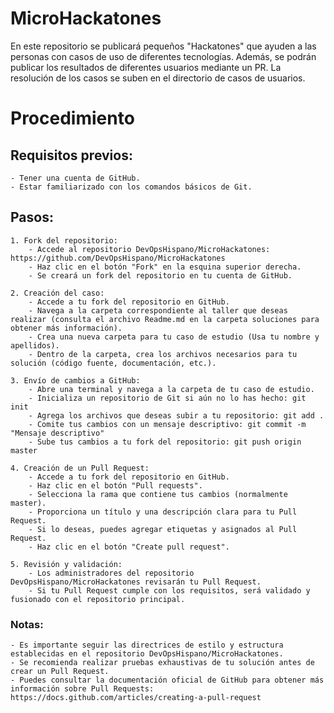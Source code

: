 # MicroHackatones
En este repositorio se publicará pequeños "Hackatones" que ayuden a las personas con casos de uso de diferentes tecnologías. 
Además, se podrán publicar los resultados de diferentes usuarios mediante un PR. La resolución de los casos se suben en el directorio de casos de usuarios.

# Procedimiento
## Requisitos previos:
    - Tener una cuenta de GitHub.
    - Estar familiarizado con los comandos básicos de Git.

## Pasos:
    1. Fork del repositorio:
        - Accede al repositorio DevOpsHispano/MicroHackatones: https://github.com/DevOpsHispano/MicroHackatones
        - Haz clic en el botón "Fork" en la esquina superior derecha.
        - Se creará un fork del repositorio en tu cuenta de GitHub.

    2. Creación del caso:
        - Accede a tu fork del repositorio en GitHub.
        - Navega a la carpeta correspondiente al taller que deseas realizar (consulta el archivo Readme.md en la carpeta soluciones para obtener más información).
        - Crea una nueva carpeta para tu caso de estudio (Usa tu nombre y apellidos).
        - Dentro de la carpeta, crea los archivos necesarios para tu solución (código fuente, documentación, etc.).

    3. Envío de cambios a GitHub:
        - Abre una terminal y navega a la carpeta de tu caso de estudio.
        - Inicializa un repositorio de Git si aún no lo has hecho: git init
        - Agrega los archivos que deseas subir a tu repositorio: git add .
        - Comite tus cambios con un mensaje descriptivo: git commit -m "Mensaje descriptivo"
        - Sube tus cambios a tu fork del repositorio: git push origin master

    4. Creación de un Pull Request:
        - Accede a tu fork del repositorio en GitHub.
        - Haz clic en el botón "Pull requests".
        - Selecciona la rama que contiene tus cambios (normalmente master).
        - Proporciona un título y una descripción clara para tu Pull Request.
        - Si lo deseas, puedes agregar etiquetas y asignados al Pull Request.
        - Haz clic en el botón "Create pull request".

    5. Revisión y validación:
        - Los administradores del repositorio DevOpsHispano/MicroHackatones revisarán tu Pull Request.
        - Si tu Pull Request cumple con los requisitos, será validado y fusionado con el repositorio principal.

### Notas:
    - Es importante seguir las directrices de estilo y estructura establecidas en el repositorio DevOpsHispano/MicroHackatones.
    - Se recomienda realizar pruebas exhaustivas de tu solución antes de crear un Pull Request.
    - Puedes consultar la documentación oficial de GitHub para obtener más información sobre Pull Requests: https://docs.github.com/articles/creating-a-pull-request
